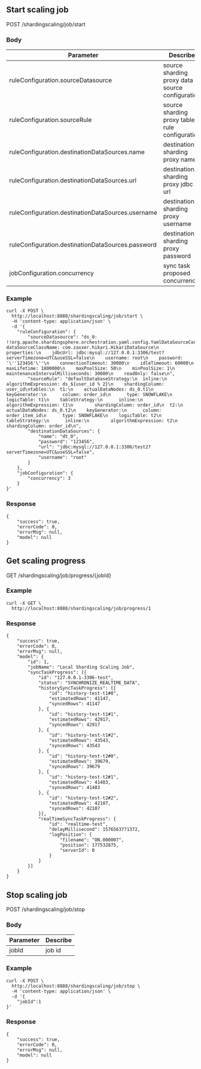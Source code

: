 ## Start scaling job

POST /shardingscaling/job/start

### Body

| Parameter                                         | Describe                                        |
|---------------------------------------------------|-------------------------------------------------|
| ruleConfiguration.sourceDatasource                | source sharding proxy data source configuration |
| ruleConfiguration.sourceRule                      | source sharding proxy table rule configuration  |
| ruleConfiguration.destinationDataSources.name     | destination sharding proxy name                 |
| ruleConfiguration.destinationDataSources.url      | destination sharding proxy jdbc url             |
| ruleConfiguration.destinationDataSources.username | destination sharding proxy username             |
| ruleConfiguration.destinationDataSources.password | destination sharding proxy password             |
| jobConfiguration.concurrency                      | sync task proposed concurrency                  |

### Example

```
curl -X POST \
  http://localhost:8888/shardingscaling/job/start \
  -H 'content-type: application/json' \
  -d '{
	"ruleConfiguration": {
		"sourceDatasource": "ds_0: !!org.apache.shardingsphere.orchestration.yaml.config.YamlDataSourceConfiguration\n  dataSourceClassName: com.zaxxer.hikari.HikariDataSource\n  properties:\n    jdbcUrl: jdbc:mysql://127.0.0.1:3306/test?serverTimezone=UTC&useSSL=false\n    username: root\n    password: '\''123456'\''\n    connectionTimeout: 30000\n    idleTimeout: 60000\n    maxLifetime: 1800000\n    maxPoolSize: 50\n    minPoolSize: 1\n    maintenanceIntervalMilliseconds: 30000\n    readOnly: false\n",
		"sourceRule": "defaultDatabaseStrategy:\n  inline:\n    algorithmExpression: ds_${user_id % 2}\n    shardingColumn: user_id\ntables:\n  t1:\n    actualDataNodes: ds_0.t1\n    keyGenerator:\n      column: order_id\n      type: SNOWFLAKE\n    logicTable: t1\n    tableStrategy:\n      inline:\n        algorithmExpression: t1\n        shardingColumn: order_id\n  t2:\n    actualDataNodes: ds_0.t2\n    keyGenerator:\n      column: order_item_id\n      type: SNOWFLAKE\n    logicTable: t2\n    tableStrategy:\n      inline:\n        algorithmExpression: t2\n        shardingColumn: order_id\n",
		"destinationDataSources": {
			"name": "dt_0",
			"password": "123456",
			"url": "jdbc:mysql://127.0.0.1:3306/test2?serverTimezone=UTC&useSSL=false",
			"username": "root"
		}
	},
	"jobConfiguration": {
		"concurrency": 3
	}
}'
```

### Response

```
{
	"success": true,
	"errorCode": 0,
	"errorMsg": null,
	"model": null
}
```

## Get scaling progress

GET /shardingscaling/job/progress/{jobId}

### Example

```
curl -X GET \
  http://localhost:8888/shardingscaling/job/progress/1
```

### Response

```
{
	"success": true,
	"errorCode": 0,
	"errorMsg": null,
	"model": {
        "id": 1,
        "jobName": "Local Sharding Scaling Job",
        "syncTaskProgress": [{
            "id": "127.0.0.1-3306-test",
            "status": "SYNCHRONIZE_REALTIME_DATA",
            "historySyncTaskProgress": [{
                "id": "history-test-t1#0",
                "estimatedRows": 41147,
                "syncedRows": 41147
            }, {
                "id": "history-test-t1#1",
                "estimatedRows": 42917,
                "syncedRows": 42917
            }, {
                "id": "history-test-t1#2",
                "estimatedRows": 43543,
                "syncedRows": 43543
            }, {
                "id": "history-test-t2#0",
                "estimatedRows": 39679,
                "syncedRows": 39679
            }, {
                "id": "history-test-t2#1",
                "estimatedRows": 41483,
                "syncedRows": 41483
            }, {
                "id": "history-test-t2#2",
                "estimatedRows": 42107,
                "syncedRows": 42107
            }],
            "realTimeSyncTaskProgress": {
                "id": "realtime-test",
                "delayMillisecond": 1576563771372,
                "logPosition": {
                    "filename": "ON.000007",
                    "position": 177532875,
                    "serverId": 0
                }
            }
        }]
	}
}
```

## Stop scaling job

POST /shardingscaling/job/stop

### Body

| Parameter | Describe |
|-----------|----------|
| jobId     | job id   |

### Example

```
curl -X POST \
  http://localhost:8888/shardingscaling/job/stop \
  -H 'content-type: application/json' \
  -d '{
	"jobId":1
}'
```

### Response

```
{
	"success": true,
	"errorCode": 0,
	"errorMsg": null,
	"model": null
}
```

